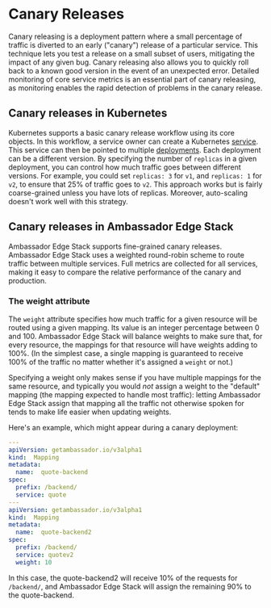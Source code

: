 # Canary Releases

Canary releasing is a deployment pattern where a small percentage of traffic is diverted to an early ("canary") release of a particular service. This technique lets you test a release on a small subset of users, mitigating the impact of any given bug. Canary releasing also allows you to quickly roll back to a known good version in the event of an unexpected error. Detailed monitoring of core service metrics is an essential part of canary releasing, as monitoring enables the rapid detection of problems in the canary release.

## Canary releases in Kubernetes

Kubernetes supports a basic canary release workflow using its core objects. In this workflow, a service owner can create a Kubernetes [service](https://kubernetes.io/docs/concepts/services-networking/service/). This service can then be pointed to multiple [deployments](https://kubernetes.io/docs/concepts/workloads/controllers/deployment/). Each deployment can be a different version. By specifying the number of `replicas` in a given deployment, you can control how much traffic goes between different versions. For example, you could set `replicas: 3` for `v1`, and `replicas: 1` for `v2`, to ensure that 25% of traffic goes to `v2`. This approach works but is fairly coarse-grained unless you have lots of replicas. Moreover, auto-scaling doesn't work well with this strategy.

## Canary releases in Ambassador Edge Stack

Ambassador Edge Stack supports fine-grained canary releases. Ambassador Edge Stack uses a weighted round-robin scheme to route traffic between multiple services. Full metrics are collected for all services, making it easy to compare the relative performance of the canary and production.

### The weight attribute

The `weight` attribute specifies how much traffic for a given resource will be routed using a given mapping. Its value is an integer percentage between 0 and 100. Ambassador Edge Stack will balance weights to make sure that, for every resource, the mappings for that resource will have weights adding to 100%. (In the simplest case, a single mapping is guaranteed to receive 100% of the traffic no matter whether it's assigned a `weight` or not.)

Specifying a weight only makes sense if you have multiple mappings for the same resource, and typically you would _not_ assign a weight to the "default" mapping (the mapping expected to handle most traffic): letting Ambassador Edge Stack assign that mapping all the traffic not otherwise spoken for tends to make life easier when updating weights.

Here's an example, which might appear during a canary deployment:

```yaml
---
apiVersion: getambassador.io/v3alpha1
kind:  Mapping
metadata:
  name:  quote-backend
spec:
  prefix: /backend/
  service: quote
---
apiVersion: getambassador.io/v3alpha1
kind:  Mapping
metadata:
  name:  quote-backend2
spec:
  prefix: /backend/
  service: quotev2
  weight: 10
```

In this case, the quote-backend2 will receive 10% of the requests for `/backend/`, and Ambassador Edge Stack will assign the remaining 90% to the quote-backend.
